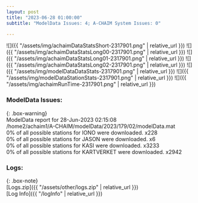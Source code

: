 ```yaml
---
layout: post
title: "2023-06-28 01:00:00"
subtitle: "ModelData Issues: 4; A-CHAIM System Issues: 0"

---
```


![]({{ "/assets/img/achaimDataStatsShort-2317901.png" | relative_url }})
![]({{ "/assets/img/achaimDataStatsLong00-2317901.png" | relative_url }})
![]({{ "/assets/img/achaimDataStatsLong01-2317901.png" | relative_url }})
![]({{ "/assets/img/achaimDataStatsLong02-2317901.png" | relative_url }})
![]({{ "/assets/img/modelDataDataStats-2317901.png" | relative_url }})
![]({{ "/assets/img/modelDataStationStats-2317901.png" | relative_url }})
![]({{ "/assets/img/achaimRunTime-2317901.png" | relative_url }})


### ModelData Issues:  
  
{: .box-warning}  
 ModelData report for 28-Jun-2023 02:15:08   
 /home2/achaim1/A-CHAIM/modelData/2023/179/02/modelData.mat   
 0% of all possible stations for IONO were downloaded. x228   
 0% of all possible stations for JASON were downloaded. x6   
 0% of all possible stations for KASI were downloaded. x3233   
 0% of all possible stations for KARTVERKET were downloaded. x2942   
  


### Logs:  
  
{: .box-note}  
[Logs.zip]({{ "/assets/other/logs.zip" | relative_url }})  
[Log Info]({{ "/logInfo" | relative_url }})  
